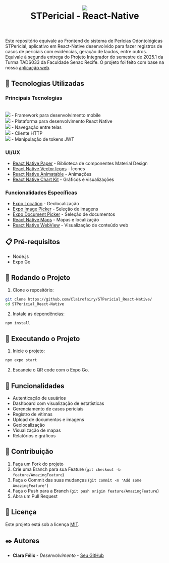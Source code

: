 <div align="center">
    <h1>
       <img src="https://i.imgur.com/nIzsvvc.png" /><br>
        <b font-size: 20px;>STPericial - React-Native</b>
        </br>
        </br>
    </h1>
</div>

Este repositório equivale ao Frontend do sistema de Perícias Odontológicas STPericial, aplicativo em React-Native desenvolvido para fazer registros de casos de periciais com evidências, geração de laudos, entre outros. Equivale à segunda entrega do Projeto Integrador do semestre de 2025.1 da Turma TADS033 da Faculdade Senac Recife. O projeto foi feito com base na nossa [aplicação web](https://github.com/Clairefairy/STPericial_FrontEnd).

## 🚀 Tecnologias Utilizadas

### Principais Tecnologias
<br>[<img src="https://img.shields.io/badge/-React_Native-05122A?style=flat&logo=react">](https://reactnative.dev/) - Framework para desenvolvimento mobile
<br>[<img src="https://img.shields.io/badge/Expo-000000?logo=Expo&logoColor=white">](https://expo.dev/) - Plataforma para desenvolvimento React Native
<br>[<img src="https://img.shields.io/badge/React%20Navigation-8A2BE2">](https://reactnavigation.org/) - Navegação entre telas
<br>[<img src="https://img.shields.io/badge/Axios-5A29E4?logo=axios&logoColor=fff&style=flat">](https://axios-http.com/) - Cliente HTTP
<br>[<img src="https://img.shields.io/badge/JWT%20Decode-black?style=plastic&logo=JSON%20web%20tokens">](https://github.com/auth0/jwt-decode) - Manipulação de tokens JWT

### UI/UX
- [React Native Paper](https://callstack.github.io/react-native-paper/) - Biblioteca de componentes Material Design
- [React Native Vector Icons](https://github.com/oblador/react-native-vector-icons) - Ícones
- [React Native Animatable](https://github.com/oblador/react-native-animatable) - Animações
- [React Native Chart Kit](https://github.com/indiespirit/react-native-chart-kit) - Gráficos e visualizações

### Funcionalidades Específicas
- [Expo Location](https://docs.expo.dev/versions/latest/sdk/location/) - Geolocalização
- [Expo Image Picker](https://docs.expo.dev/versions/latest/sdk/imagepicker/) - Seleção de imagens
- [Expo Document Picker](https://docs.expo.dev/versions/latest/sdk/documentpicker/) - Seleção de documentos
- [React Native Maps](https://github.com/react-native-maps/react-native-maps) - Mapas e localização
- [React Native WebView](https://github.com/react-native-webview/react-native-webview) - Visualização de conteúdo web

## 📋 Pré-requisitos

- Node.js
- Expo Go

## 🔧 Rodando o Projeto

1. Clone o repositório:
```bash
git clone https://github.com/Clairefairy/STPericial_React-Native/
cd STPericial_React-Native
```

2. Instale as dependências:
```bash
npm install
```


## 🚀 Executando o Projeto

1. Inicie o projeto:
```bash
npx expo start
```

2. Escaneie o QR code com o Expo Go.


## 📱 Funcionalidades

- Autenticação de usuários
- Dashboard com visualização de estatísticas
- Gerenciamento de casos periciais
- Registro de vítimas
- Upload de documentos e imagens
- Geolocalização
- Visualização de mapas
- Relatórios e gráficos

## 🤝 Contribuição

1. Faça um Fork do projeto
2. Crie uma Branch para sua Feature (`git checkout -b feature/AmazingFeature`)
3. Faça o Commit das suas mudanças (`git commit -m 'Add some AmazingFeature'`)
4. Faça o Push para a Branch (`git push origin feature/AmazingFeature`)
5. Abra um Pull Request

## 📄 Licença

Este projeto está sob a licença [MIT](LICENSE).

## ✒️ Autores

* **Clara Félix** - *Desenvolvimento* - [Seu GitHub](https://github.com/seu-usuario)
